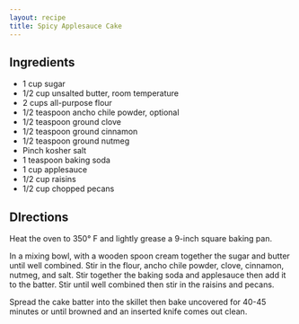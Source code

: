 ```yaml
---
layout: recipe
title: Spicy Applesauce Cake
---
```


## Ingredients

* 1 cup sugar
* 1/2 cup unsalted butter, room temperature
* 2 cups all-purpose flour
* 1/2 teaspoon ancho chile powder, optional
* 1/2 teaspoon ground clove
* 1/2 teaspoon ground cinnamon
* 1/2 teaspoon ground nutmeg
* Pinch kosher salt
* 1 teaspoon baking soda
* 1 cup applesauce
* 1/2 cup raisins
* 1/2 cup chopped pecans

## DIrections

Heat the oven to 350° F and lightly grease a 9-inch square baking pan.

In a mixing bowl, with a wooden spoon cream together the sugar and
butter until well combined. Stir in the flour, ancho chile powder,
clove, cinnamon, nutmeg, and salt. Stir together the baking soda and
applesauce then add it to the batter. Stir until well combined then stir
in the raisins and pecans.

Spread the cake batter into the skillet then bake uncovered for 40-45
minutes or until browned and an inserted knife comes out clean.
